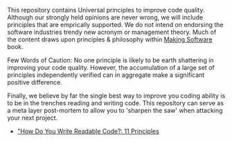 This repository contains Universal principles to improve code quality.  Although our 
strongly held opinions are never wrong, we will include principles that are emprically supported.
We do not intend on endorsing the software industries trendy new acronym or management theory. 
Much of the content draws upon principles & philosophy within [Making Software](http://shop.oreilly.com/product/9780596808303.do) book.

Few Words of Caution:
No one principle is likely to be earth shattering in improving your code quality. However, 
the accumulation of a large set of principles independently verified can in 
aggregate make a significant positive difference. 

Finally, we believe by far the single best way to improve you coding ability is to be in the trenches 
reading and writing code. This repository can serve as a meta layer post-mortem to allow
you to 'sharpen the saw' when attacking your next project.

* ["How Do You Write Readable Code?: 11 Principles](https://gist.github.com/peterhurford/3ad9f48071bd2665a8af)
